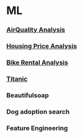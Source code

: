 # ML

### [AirQuality Analysis](https://github.com/jieunlim/ML/blob/main/AirQuality%20Analysis.ipynb)

### [Housing Price Analysis](https://github.com/jieunlim/ML/blob/main/Housing%20Price%20Analysis.ipynb)

### [Bike Rental Analysis](https://github.com/jieunlim/ML/blob/main/Bike%20Sharing%20System.pdf)

### [Titanic](https://github.com/jieunlim/Titanic)

### Beautifulsoap

### Dog adoption search

### Feature Engineering

